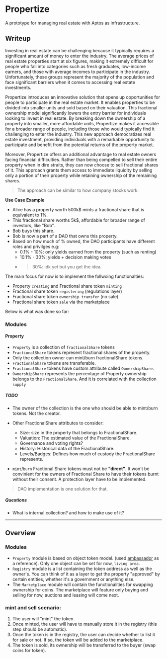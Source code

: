 # Propertize

A prototype for managing real estate with Aptos as infrastructure.

## Writeup
Investing in real estate can be challenging because it typically requires a significant amount of money to enter the industry. The average prices of real estate properties start at six figures, making it extremely difficult for people who fall into categories such as fresh graduates, low-income earners, and those with average incomes to participate in the industry. Unfortunately, these groups represent the majority of the population and face significant barriers when it comes to accessing real estate investments.

Propertize introduces an innovative solution that opens up opportunities for people to participate in the real estate market. It enables properties to be divided into smaller units and sold based on their valuation. This fractional ownership model significantly lowers the entry barrier for individuals looking to invest in real estate. By breaking down the ownership of a property into smaller, more affordable units, Propertize makes it accessible for a broader range of people, including those who would typically find it challenging to enter the industry. This new approach democratizes real estate investment, providing individuals with a remarkable opportunity to participate and benefit from the potential returns of the property market.

Moreover, Propertize offers an additional advantage to real estate owners facing financial difficulties. Rather than being compelled to sell their entire property when in dire straits, they can now choose to sell fractional shares of it. This approach grants them access to immediate liquidity by selling only a portion of their property while retaining ownership of the remaining shares.

> The approach can be similar to how company stocks work.

**Use Case Example**
- Alice has a property worth 500k$ mints a fractional share that is equivalent to 1%. 
- This fractional share worths 5k$, affordable for broader range of investors, like "Bob".
- Bob buys this share.
- Bob is now a part of a DAO that owns this property.
- Based on how much of % owned, the DAO participants have different roles and privilges e.g:
    - 0.1% - 10%: only yields earned from the property (such as renting)
    - 10.1% - 30%: yields + decision making votes
    - > 30%: idk yet but you get the idea.

The main focus for now is to implement the follwoing functionalties:
 - Property `creating` and Fractional share token `minting`
 - Fractional share token `registering` (regulations layer)
 - Fractional share token `ownership transfer` (no sale)
 - Fractional share token `sale` via the marketplace

Below is what was done so far:
### Modules
#### Property
- `Property` is a collection of `fractionalShare` tokens 
- `FractionalShare` tokens represent fractional shares of the property.
- Only the collection owner can mint/burn fractionalShare tokens.
- `FractionalShare` tokens are transferable.
- `FractionalShare` tokens have custom attribute called `OwnershipShare`.
- `OwnershipShare` represents the percentage of Property ownership 
belongs to the `FractionalShare`. And it is correlated with the collection `supply`

##### TODO
- The owner of the collection is the one who should be able 
to mint/burn tokens. Not the creator. 

- Other FractionalShare attributes to consider:
    - Size: size in the property that belongs to FractionalShare.
    - Valuation: The estimated value of the FractionalShare.
    - Governance and voting rights?
    - History: Historical data of the FractionalShare.
    - Levels/Badges: Defines how much of custody the FractionalShare represents.
- `mint`/`burn` Fractional Share tokens must not be **"direct"**. 
It won't be convinient for the owners of Fractional Share to have their tokens burnt without their consent. A protection layer have to be implemented.
> DAO implementation is one solution for that.

##### Questions
- What is internal collection? and how to make use of it?

-----------------------------------------------------------------

## Overview
### Modules
- `Property` module is based on object token model. (used [ambassador](https://github.com/aptos-labs/aptos-core/tree/main/aptos-move/move-examples/token_objects/ambassador) as a reference). Only one object can be set for now, `living area`.
- `Registry` module is a list containing the token address as well as the owner's. You can think of it as a layer to get the property "approved" by certain entities, whether it's a government or anything else. 
- The `Marketplace` module will contain the functionalities for swapping ownership for coins. The marketplace will feature only buying and selling for now, auctions and leasing will come next.

### mint and sell scenario: 
1. The user will "mint" the token.
2. Once minted, the user will have to manually store it in the registry (this step should be automatic).
3. Once the token is in the registry, the user can decide whether to list it for sale or not. If so, the token will be added to the marketplace.
4. The token is sold, its ownership will be transferred to the buyer (swap coins for token).